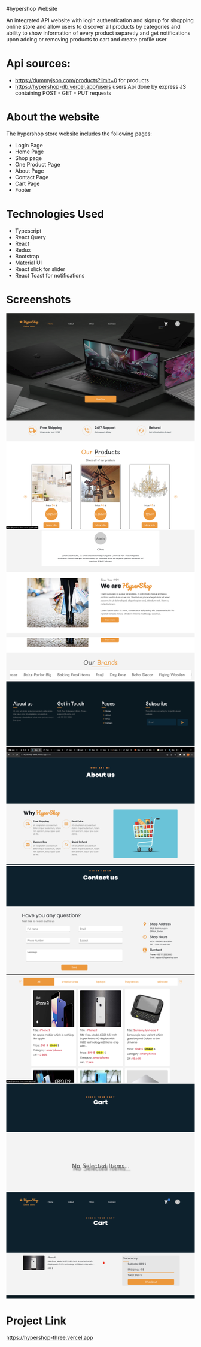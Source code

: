 #hypershop Website

An integrated API website with login authentication and signup for shopping online store and allow users to discover all products by categories and ability to show information of every product separetly and get notifications upon adding or removing products to cart and create profile user

# Api sources:

- https://dummyjson.com/products?limit=0 for products
- https://hypershop-db.vercel.app/users users Api done by express JS containing POST - GET - PUT requests

# About the website

The hypershop store website includes the following pages:

- Login Page
- Home Page
- Shop page
- One Product Page
- About Page
- Contact Page
- Cart Page
- Footer

# Technologies Used

- Typescript
- React Query
- React
- Redux
- Bootstrap
- Material UI
- React slick for slider
- React Toast for notifications

# Screenshots

<img alt='home' src="/src/screenshot/home1.png">
<img alt='home' src='/src/screenshot/home2.png'>
<img alt='home' src='src/screenshot/home3.png'>
<img alt='home' src='/src/screenshot/home4.png'>
<img alt='about' src='/src/screenshot/about.png'>
<img alt='about' src='/src/screenshot/contact.png'>
<img alt='about' src='/src/screenshot/shop.png'>
<img alt='about' src='/src/screenshot/cart.png'>
<img alt='about' src='/src/screenshot/cart2.png'>

# Project Link

https://hypershop-three.vercel.app
